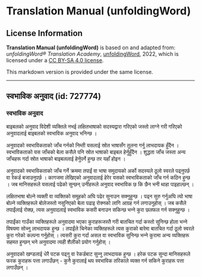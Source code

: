 # Translation Manual (unfoldingWord)

## License Information

**Translation Manual (unfoldingWord)** is based on and adapted from: _unfoldingWord® Translation Academy_, [unfoldingWord](https://unfoldingword.org/utw), 2022, which is licensed under a [CC BY-SA 4.0 license](https://creativecommons.org/licenses/by-sa/4.0/legalcode.en).

This markdown version is provided under the same license.



--------------------------------

## स्वभाविक अनुवाद (id: 727774)

### स्वभाविक अनुवाद

बाइबलको अनुवाद विदेशी व्यक्तिले नभई लक्षितभाषाको सदस्यद्वारा गरिएको जस्तो लाग्‍ने गरी गरिएको अनुवादलाई बाइबलको स्वभाविक अनुवाद भनिन्छ ।

अनुवादको स्वभाविकताको जाँच गर्नको निम्ती यसलाई स्रोत भाषासँग तुलना गर्नु लाभदायक हुँदैन । स्वभाविकताको यस जाँचको बेला कसैले पनि स्रोत भाषाको बाइबल हेर्नुहुँदैन । शुद्धता जाँच जस्ता अन्य जाँचहरू गर्दा स्रोत भाषाको बाइबललाई हेर्नुपर्ने हुन्छ तर यहाँ होइन ।

अनुवादको स्वभाविकताको जाँच गर्ने क्रममा तपाईं वा भाषा समुदायको अर्को सदस्यले ठूलो स्वरले पढ्नुपर्छ वा रेकर्ड बजाउनुपर्छ । कागजमा लेखिएको अनुवादलाई हेरेर यसको स्वभाविकताको जाँच गर्न कठिन हुन्छ । जब मानिसहरूले यसलाई पढेको सुन्छन् उनीहरूले अनुवाद स्वभाविक छ कि छैन भनी थाहा पाइहाल्छन् ।

लक्षितभाषा बोल्‍ने व्यक्ती वा व्यक्तिको समूहको अघि पढेर सुनाउन सक्‍नुहुन्छ । पढ्न सुरु गर्नुअघि त्यो भाषा बोल्‍ने व्यक्तिहरूले बोलेजस्तो नसुनिएको बेला पढाइ रोक्‍नको लागि आग्रह गर्न लगाउनुहोस् । जब कसैले तपाईंलाई रोक्छ, त्यस अनुवादलाई स्वभाविक कसरी बनाउन सकिन्छ भन्‍ने कुरा छलफल गर्न सक्नुहुन्छ ।

तपाईंका गाउँका व्यक्तिहरूले अनुवादमा भएका कुराहरूजस्तै गरी बातचित गर्दा कस्तो सुनिन्छ होला भन्‍ने विषयमा सोच्‍नु लाभदायक हुन्छ । तपाईंले चिनेका व्यक्तिहरूले त्यस कुराको बारेमा बातचित गर्दा ठूलो स्वरले कुरा गरेको कल्पना गर्नुहोस् । त्यसरी कुरा गर्दा असल वा स्वभाविक सुनिन्छ भन्‍ने कुरामा अन्य व्यक्तिहरू सहमत हुन्छन् भने अनुवादमा त्यही शैलीको प्रयोग गर्नुहोस् ।

अनुवादको खण्डलाई धेरै पटक पढ्नु वा रेकर्डबाट सुन्‍नु लाभदायक हुन्छ । हरेक पटक सुन्दा मानिसहरूले फरक कुराहरू पत्ता लगाउँछन् \- कुनै कुरालाई थप स्वभाविक तरिकाले व्यक्त गर्न सकिने कुराहरू पत्ता लगाउँछन् ।


